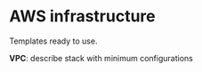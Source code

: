 # AWS infrastructure

Templates ready to use.

**VPC**: describe stack with minimum configurations

